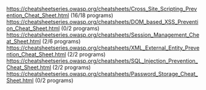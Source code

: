 https://cheatsheetseries.owasp.org/cheatsheets/Cross_Site_Scripting_Prevention_Cheat_Sheet.html (16/18 programs) 
https://cheatsheetseries.owasp.org/cheatsheets/DOM_based_XSS_Prevention_Cheat_Sheet.html (0/2 programs)
https://cheatsheetseries.owasp.org/cheatsheets/Session_Management_Cheat_Sheet.html (2/6 programs)
https://cheatsheetseries.owasp.org/cheatsheets/XML_External_Entity_Prevention_Cheat_Sheet.html (2/2 programs)
https://cheatsheetseries.owasp.org/cheatsheets/SQL_Injection_Prevention_Cheat_Sheet.html (2/2 programs)
https://cheatsheetseries.owasp.org/cheatsheets/Password_Storage_Cheat_Sheet.html (0/2 programs) 


